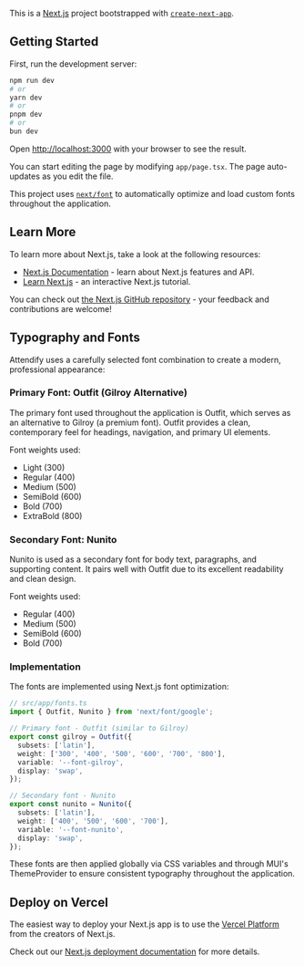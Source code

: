 This is a [Next.js](https://nextjs.org) project bootstrapped with [`create-next-app`](https://nextjs.org/docs/app/api-reference/cli/create-next-app).

## Getting Started

First, run the development server:

```bash
npm run dev
# or
yarn dev
# or
pnpm dev
# or
bun dev
```

Open [http://localhost:3000](http://localhost:3000) with your browser to see the result.

You can start editing the page by modifying `app/page.tsx`. The page auto-updates as you edit the file.

This project uses [`next/font`](https://nextjs.org/docs/app/building-your-application/optimizing/fonts) to automatically optimize and load custom fonts throughout the application.

## Learn More

To learn more about Next.js, take a look at the following resources:

- [Next.js Documentation](https://nextjs.org/docs) - learn about Next.js features and API.
- [Learn Next.js](https://nextjs.org/learn) - an interactive Next.js tutorial.

You can check out [the Next.js GitHub repository](https://github.com/vercel/next.js) - your feedback and contributions are welcome!

## Typography and Fonts

Attendify uses a carefully selected font combination to create a modern, professional appearance:

### Primary Font: Outfit (Gilroy Alternative)

The primary font used throughout the application is Outfit, which serves as an alternative to Gilroy (a premium font). Outfit provides a clean, contemporary feel for headings, navigation, and primary UI elements.

Font weights used:
- Light (300)
- Regular (400)
- Medium (500)
- SemiBold (600)
- Bold (700)
- ExtraBold (800)

### Secondary Font: Nunito

Nunito is used as a secondary font for body text, paragraphs, and supporting content. It pairs well with Outfit due to its excellent readability and clean design.

Font weights used:
- Regular (400)
- Medium (500)
- SemiBold (600)
- Bold (700)

### Implementation

The fonts are implemented using Next.js font optimization:

```typescript
// src/app/fonts.ts
import { Outfit, Nunito } from 'next/font/google';

// Primary font - Outfit (similar to Gilroy)
export const gilroy = Outfit({
  subsets: ['latin'],
  weight: ['300', '400', '500', '600', '700', '800'],
  variable: '--font-gilroy',
  display: 'swap',
});

// Secondary font - Nunito
export const nunito = Nunito({
  subsets: ['latin'],
  weight: ['400', '500', '600', '700'],
  variable: '--font-nunito',
  display: 'swap',
});
```

These fonts are then applied globally via CSS variables and through MUI's ThemeProvider to ensure consistent typography throughout the application.

## Deploy on Vercel

The easiest way to deploy your Next.js app is to use the [Vercel Platform](https://vercel.com/new?utm_medium=default-template&filter=next.js&utm_source=create-next-app&utm_campaign=create-next-app-readme) from the creators of Next.js.

Check out our [Next.js deployment documentation](https://nextjs.org/docs/app/building-your-application/deploying) for more details.
